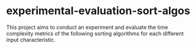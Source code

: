 # experimental-evaluation-sort-algos
This project aims to conduct an experiment and evaluate the time complexity metrics of the following sorting algorithms for each different input characteristic.  
